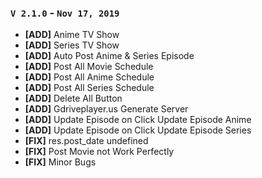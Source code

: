 ### `V 2.1.0` - `Nov 17, 2019`
* **[ADD]** Anime TV Show
* **[ADD]** Series TV Show
* **[ADD]** Auto Post Anime & Series Episode
* **[ADD]** Post All Movie Schedule
* **[ADD]** Post All Anime Schedule
* **[ADD]** Post All Series Schedule
* **[ADD]** Delete All Button
* **[ADD]** Gdriveplayer.us Generate Server
* **[ADD]** Update Episode on Click Update Episode Anime
* **[ADD]** Update Episode on Click Update Episode Series
* **[FIX]** res.post_date undefined
* **[FIX]** Post Movie not Work Perfectly
* **[FIX]** Minor Bugs
